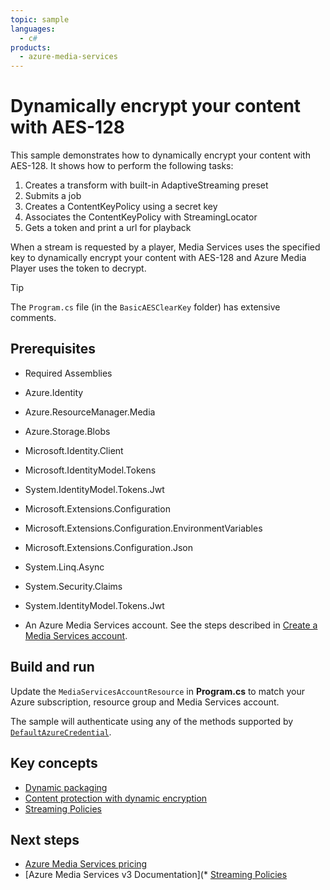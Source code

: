 ```yaml
---
topic: sample
languages:
  - c#
products:
  - azure-media-services
---
```


# Dynamically encrypt your content with AES-128

This sample demonstrates how to dynamically encrypt your content with AES-128. It shows how to perform the following tasks:

1. Creates a transform with built-in AdaptiveStreaming preset
1. Submits a job
1. Creates a ContentKeyPolicy using a secret key
1. Associates the ContentKeyPolicy with StreamingLocator
1. Gets a token and print a url for playback

When a stream is requested by a player, Media Services uses the specified key to dynamically encrypt your content with AES-128 and Azure Media Player uses the token to decrypt.

> [!TIP]
> The `Program.cs` file (in the `BasicAESClearKey` folder) has extensive comments.

## Prerequisites

* Required Assemblies

* Azure.Identity
* Azure.ResourceManager.Media
* Azure.Storage.Blobs
* Microsoft.Identity.Client
* Microsoft.IdentityModel.Tokens
* System.IdentityModel.Tokens.Jwt
* Microsoft.Extensions.Configuration
* Microsoft.Extensions.Configuration.EnvironmentVariables
* Microsoft.Extensions.Configuration.Json
* System.Linq.Async
* System.Security.Claims
* System.IdentityModel.Tokens.Jwt

* An Azure Media Services account. See the steps described in [Create a Media Services account](https://docs.microsoft.com/en-us/azure/media-services/latest/account-create-how-to).

## Build and run

Update the `MediaServicesAccountResource` in **Program.cs** to match your Azure subscription, resource group and Media Services account.

The sample will authenticate using any of the methods supported by [`DefaultAzureCredential`](https://learn.microsoft.com/en-us/dotnet/api/azure.identity.defaultazurecredential?view=azure-dotnet).

## Key concepts

* [Dynamic packaging](https://learn.microsoft.com/azure/media-services/latest/encode-dynamic-packaging-concept)
* [Content protection with dynamic encryption](https://learn.microsoft.com/azure/media-services/latest/drm-content-protection-concept)
* [Streaming Policies](https://learn.microsoft.com/azure/media-services/latest/stream-streaming-policy-concept)

## Next steps

* [Azure Media Services pricing](https://azure.microsoft.com/pricing/details/media-services/)
* [Azure Media Services v3 Documentation](* [Streaming Policies](https://learn.microsoft.com/azure/media-services/latest/stream-streaming-policy-concept)

